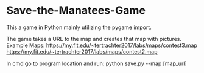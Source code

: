 # Save-the-Manatees-Game
This a game in Python mainly utilizing the pygame import. 

The game takes a URL to the map and creates that map with pictures.
Example Maps:
https://my.fit.edu/~tertrachter2017/labs/maps/contest3.map
https://my.fit.edu/~tertrachter2017/labs/maps/contest2.map

In cmd go to program location and run:
python save.py --map [map_url]
